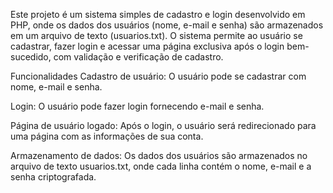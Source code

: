 Este projeto é um sistema simples de cadastro e login desenvolvido em PHP, onde os dados dos usuários (nome, e-mail e senha) são armazenados em um arquivo de texto (usuarios.txt). O sistema permite ao usuário se cadastrar, fazer login e acessar uma página exclusiva após o login bem-sucedido, com validação e verificação de cadastro.

Funcionalidades
Cadastro de usuário: O usuário pode se cadastrar com nome, e-mail e senha.

Login: O usuário pode fazer login fornecendo e-mail e senha.

Página de usuário logado: Após o login, o usuário será redirecionado para uma página com as informações de sua conta.

Armazenamento de dados: Os dados dos usuários são armazenados no arquivo de texto usuarios.txt, onde cada linha contém o nome, e-mail e a senha criptografada.
